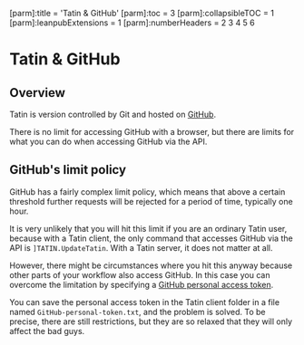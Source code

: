 [parm]:title             = 'Tatin & GitHub'
[parm]:toc               = 3
[parm]:collapsibleTOC    = 1
[parm]:leanpubExtensions = 1
[parm]:numberHeaders     = 2 3 4 5 6




# Tatin & GitHub


## Overview

Tatin is version controlled by Git and hosted on [GitHub](https://github.com).

There is no limit for accessing GitHub with a browser, but there are limits for what you can do when accessing GitHub via the API.


## GitHub's limit policy

GitHub has a fairly complex limit policy, which means that above a certain threshold further requests will be rejected for a period of time, typically one hour.

It is very unlikely that you will hit this limit if you are an ordinary Tatin user, because with a Tatin client, the only command that accesses GitHub via the API is `]TATIN.UpdateTatin`. With a Tatin server, it does not matter at all.

However, there might be circumstances where you hit this anyway because other parts of your workflow also access GitHub. In this case you can overcome the limitation by specifying a [GitHub personal access token](https://docs.github.com/en/authentication/keeping-your-account-and-data-secure/managing-your-personal-access-tokens "Link to GitHub`s documentation").

You can save the personal access token in the Tatin client folder in a file named `GitHub-personal-token.txt`, and the problem is solved. To be precise, there are still restrictions, but they are so relaxed that they will only affect the bad guys.

